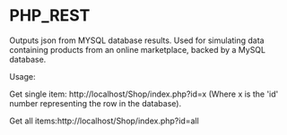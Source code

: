 # PHP_REST
Outputs json from MYSQL database results.
Used for simulating data containing products from an online marketplace, backed by a MySQL database.

Usage:

Get single item: http://localhost/Shop/index.php?id=x  (Where x is the 'id' number representing the row in the database).

Get all items:http://localhost/Shop/index.php?id=all
